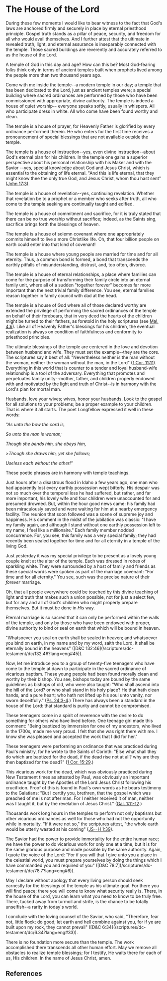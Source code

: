 # The House of the Lord

During these few moments I would like to bear witness to the fact that God's
laws are anchored firmly and securely in place by eternal priesthood
principle. Gospel truth stands as a pillar of peace, security, and freedom for
all who would avail themselves. And I further attest that the ultimate in
revealed truth, light, and eternal assurance is inseparably connected with the
temple. Those sacred buildings are reverently and accurately referred to as
the house of the Lord.

A temple of God in this day and age? How can this be? Most God-fearing folks
think only in terms of ancient temples built when prophets lived among the
people more than two thousand years ago.

Come with me inside the temple--a modern temple in our day; a temple that has
been dedicated to the Lord, just as ancient temples were; a special building
where sacred ordinances are performed by those who have been commissioned with
appropriate, divine authority. The temple is indeed a house of quiet worship--
everyone speaks softly, usually in whispers. All who participate dress in
white. All who come have been found worthy and clean.

The temple is a house of prayer, for Heavenly Father is glorified by every
ordinance performed therein. He who enters for the first time receives a
pronouncement of special blessings that are not available outside the temple.

The temple is a house of instruction--yes, even divine instruction--about
God's eternal plan for his children. In the temple one gains a superior
perspective about his personal relationship with his Maker and with the Savior
--yes, special knowledge about God and Jesus Christ, which is essential to the
obtaining of life eternal. "And this is life eternal, that they might know
thee the only true God, and Jesus Christ, whom thou hast sent" ([John
17:3](/scriptures/nt/john/17.3?lang=eng#2)).

The temple is a house of revelation--yes, continuing revelation. Whether that
revelation be to a prophet or a member who seeks after truth, all who come to
the temple seeking are continually taught and edified.

The temple is a house of commitment and sacrifice, for it is truly stated that
there can be no true worship without sacrifice; indeed, as the Saints sing,
sacrifice brings forth the blessings of heaven.

The temple is a house of solemn covenant where one appropriately commits
himself to live a more Christlike life. Oh, that four billion people on earth
could enter into that kind of covenant!

The temple is a house where young people are married for time and for all
eternity. Thus, a common bond is formed, a bond that transcends the earthly
pitfalls of misunderstanding, distrust, and, too often, divorce.

The temple is a house of eternal relationships, a place where families can
come for the purpose of transforming their family circle into an eternal
family unit, where all of a sudden "together forever" becomes far more
important than the next trivial family difference. You see, eternal families
reason together in family council with dad at the head.

The temple is a house of God where all of those declared worthy are extended
the privilege of performing the sacred ordinances of the temple on behalf of
their forebears, that in very deed the hearts of the children might be turned
to their fathers, as foretold in the holy scriptures (see [Mal.
4:6](/scriptures/ot/mal/4.6?lang=eng#5)). Like all of Heavenly Father's
blessings for his children, the eventual realization is always on condition of
faithfulness and conformity to priesthood principles.

The ultimate blessings of the temple are centered in the love and devotion
between husband and wife. They must set the example--they are the core. The
scriptures say it best of all: "Nevertheless neither is the man without the
woman, neither the woman without the man, in the Lord" ([1 Cor.
11:11](/scriptures/nt/1-cor/11.11?lang=eng#10)). Everything in this world that
is counter to a tender and loyal husband-wife relationship is a tool of the
adversary. Everything that promotes and perpetuates family unity--mother,
father, and children properly endowed with and motivated by the light and
truth of Christ--is in harmony with the Lord's plan for mortal man.

Husbands, love your wives; wives, honor your husbands. Look to the gospel for
all solutions to your problems; be a proper example to your children. That is
where it all starts. The poet Longfellow expressed it well in these words:

_"As unto the bow the cord is,_

_So unto the man is woman;_

_Though she bends him, she obeys him,_

&gt;_Though she draws him, yet she follows;_

_Useless each without the other!"_

These poetic phrases are in harmony with temple teachings.

Just hours after a disastrous flood in Idaho a few years ago, one man who had
apparently lost every earthly possession wept bitterly. His despair was not so
much over the temporal loss he had suffered, but rather, and far more
important, his lovely wife and four children were unaccounted for and presumed
drowned. But, within the hour good news came: his family had been miraculously
saved and were waiting for him at a nearby emergency facility. The reunion
that soon followed was a scene of supreme joy and happiness. His comment in
the midst of the jubilation was classic: "I have my family again, and although
I stand without one earthly possession left to my name, I feel like a
millionaire." Each family member nodded concurrence. For, you see, this family
was a very special family; they had recently been sealed together for time and
for all eternity in a temple of the living God.

Just yesterday it was my special privilege to be present as a lovely young
couple knelt at the altar of the temple. Each was dressed in robes of
sparkling white. They were surrounded by a host of family and friends as these
special words were spoken as part of the marriage covenant: "For time and for
all eternity." You see, such was the precise nature of their _forever_
marriage.

Oh, that all people everywhere could be touched by this divine teaching of
light and truth that makes such a union possible, not for just a select few,
but for any and all of God's children who might properly prepare themselves.
But it must be done in _His_ way.

Eternal marriage is so sacred that it can only be performed within the walls
of the temple, and only by those who have been endowed with proper, divine
authority to bind or seal on earth that which will be bound in heaven.

"Whatsoever you seal on earth shall be sealed in heaven; and whatsoever you
bind on earth, in my name and by my word, saith the Lord, it shall be
eternally bound in the heavens" ([D&amp;C 132:46](/scriptures/dc-
testament/dc/132.46?lang=eng#45)).

Now, let me introduce you to a group of twenty-five teenagers who have come to
the temple at dawn to participate in the sacred ordinance of vicarious
baptism. These young people had been found morally clean and worthy by their
bishop. You see, bishops today are bound by the same guidelines as bishops of
old, who were also taught: "Who shall ascend into the hill of the Lord? or who
shall stand in his holy place? He that hath clean hands, and a pure heart; who
hath not lifted up his soul unto vanity, nor sworn deceitfully." ([Ps.
24:3-4](/scriptures/ot/ps/24.3-4?lang=eng#2).) There has always been a
standard in the house of the Lord: that standard is purity and cannot be
compromised.

These teenagers come in a spirit of reverence with the desire to do something
for others who have lived before. One teenage girl made this comment: "Being
baptized by immersion for one of my ancestors, who lived in the 1700s, made me
very proud. I felt that she was right there with me. I know she was pleased
and accepted the work that I did for her."

These teenagers were performing an ordinance that was practiced during Paul's
ministry, for he wrote to the Saints of Corinth: "Else what shall they do
which are baptized for the dead, if the dead rise not at all? why are they
then baptized for the dead?" ([1 Cor.
15:29](/scriptures/nt/1-cor/15.29?lang=eng#28).)

This vicarious work for the dead, which was obviously practiced during New
Testament times as attested by Paul, was obviously an important ordinance
taught by the Apostles of the Lord Jesus Christ following his crucifixion.
Proof of this is found in Paul's own words as he bears testimony to the
Galatians: "But I certify you, brethren, that the gospel which was preached of
me is not after man. For I neither received it of man, neither was I taught
it, but by the revelation of Jesus Christ." ([Gal.
1:11-12](/scriptures/nt/gal/1.11-12?lang=eng#10).)

Thousands work long hours in the temples to perform not only baptisms but
other vicarious ordinances as well for those who had not the opportunity while
in mortality. "If it were not so," the scriptures attest, "the whole earth
would be utterly wasted at his coming" ([JS--H
1:39](/scriptures/pgp/js-h/1.39?lang=eng#38)).

The Savior had the power to provide immortality for the entire human race; we
have the power to do vicarious work for only one at a time, but it is for the
same glorious purpose and made possible by the same authority. Again, I quote
the voice of the Lord: "For if you will that I give unto you a place in the
celestial world, you must prepare yourselves by doing the things which I have
commanded you and required of you" ([D&amp;C 78:7](/scriptures/dc-
testament/dc/78.7?lang=eng#6)).

May I declare without apology that every living person should seek earnestly
for the blessings of the temple as his ultimate goal. For there you will find
peace; there you will come to know what security really is. There, in the
house of the Lord, you can learn what you need to know to be truly free.
There, tucked away from turmoil and strife, is the chance to be totally
unselfish--a rarity in today's world.

I conclude with the loving counsel of the Savior, who said, "Therefore, fear
not, little flock; do good; let earth and hell combine against you, for if ye
are built upon my rock, they cannot prevail" ([D&amp;C 6:34](/scriptures/dc-
testament/dc/6.34?lang=eng#33)).

There is no foundation more secure than the temple. The work accomplished
there transcends all other human effort. May we remove all obstacles to
realize temple blessings; for I testify, He waits there for each of us, His
children. In the name of Jesus Christ, amen.

## References

